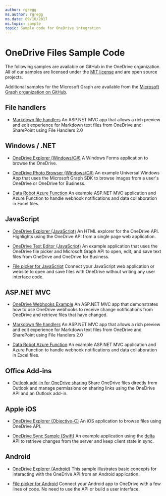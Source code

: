 ```yaml
---
author: rgregg
ms.author: rgregg
ms.date: 09/10/2017
ms.topic: sample
topic: Sample code for OneDrive integration
---
```

# OneDrive Files Sample Code

The following samples are available on GitHub in the OneDrive organization. 
All of our samples are licensed under the [MIT license](https://opensource.org/licenses/MIT) and are open source projects.

Additional samples for the Microsoft Graph are available from the [Microsoft Graph organization on GitHub](https://github.com/MicrosoftGraph/?q=sample).

## File handlers

* [Markdown file handlers](https://github.com/OneDrive/o365-markdown-file-handler-v2)
  An ASP.NET MVC app that allows a rich preview and edit experience for Markdown text files from OneDrive and SharePoint using File Handlers 2.0

## Windows / .NET

* [OneDrive Explorer (Windows/C#)](https://github.com/OneDrive/onedrive-sample-apibrowser-dotnet)
  A Windows Forms application to browse the OneDrive.

* [OneDrive Photo Browser (Windows/C#)](https://github.com/OneDrive/graph-sample-photobrowser-uwp)
  An example Universal Windows App that uses the Microsoft Graph SDK to browse images from a user's OneDrive or OneDrive for Business.

* [Data Robot Azure Function](https://github.com/OneDrive/onedrive-data-robot-azure-function)
  An example ASP.NET MVC application and Azure Function to handle webhook notifications and data collaboration in Excel files.

## JavaScript

* [OneDrive Explorer (JavaScript)](http://github.com/OneDrive/onedrive-explorer-js)
  An HTML explorer for the OneDrive API. Highlights using the OneDrive API
  from a single page web application.

* [OneDrive Text Editor (JavaScript)](https://github.com/OneDrive/onedrive-texteditor-js)
  An example application that uses the OneDrive file picker and Microsoft Graph API to open, edit, and save text files from OneDrive and OneDrive for Business.

* [File picker for JavaScript](controls/file-picker/js-v72/index.md)
  Connect your JavaScript web application or website to open and save files with
  OneDrive without writing any user interface code.

## ASP.NET MVC

* [OneDrive Webhooks Example](https://github.com/OneDrive/onedrive-webhooks-aspnet)
  An ASP.NET MVC app that demonstrates how to use OneDrive webhooks to receive
  change notifications from OneDrive and retrieve files that have changed.

* [Markdown file handlers](https://github.com/OneDrive/o365-markdown-file-handler-v2)
  An ASP.NET MVC app that allows a rich preview and edit experience for Markdown text files from OneDrive and SharePoint using File Handlers 2.0

* [Data Robot Azure Function](https://github.com/OneDrive/onedrive-data-robot-azure-function)
  An example ASP.NET MVC application and Azure Function to handle webhook notifications and data collaboration in Excel files.

## Office Add-ins

* [Outlook add-in for OneDrive sharing](https://github.com/OfficeDev/Outlook-Add-in-Sharing-to-OneDrive)
  Share OneDrive files directly from Outlook and manage permissions on sharing
  links using the OneDrive API and an Outlook add-in.

## Apple iOS

* [OneDrive Explorer (Objective-C)](https://github.com/OneDrive/onedrive-sdk-ios/tree/master/Examples/iOSExplorer)
  An iOS application to browse files using OneDrive API.

* [OneDrive Sync Sample (Swift)](https://github.com/OneDrive/onedrive-sample-sync-ios)
  An example application using the [delta](rest-api/api/driveitem_delta.md) API to
  retrieve changes from the server and keep client state in sync.

## Android

* [OneDrive Explorer (Android)](http://github.com/OneDrive/onedrive-explorer-android)
  This sample illustrates basic concepts for interacting with the OneDrive API
  from an Android application.

* [File picker for Android](https://msdn.microsoft.com/EN-US/library/dn833235.aspx)
  Connect your Android app to OneDrive with a few lines of code. No need to
  use the API or build a user interface.

<!-- {
  "type": "#page.annotation",
  "description": "Sample code projects for the OneDrive API and Pickers",
  "keywords": "sample code ios android windows onedrive files API",
  "section": "samples"
} -->
